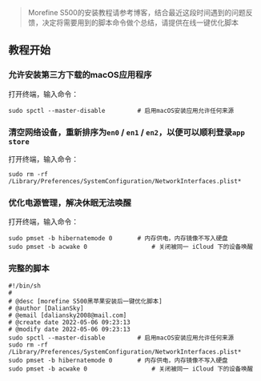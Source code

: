 > Morefine S500的安装教程请参考博客，结合最近这段时间遇到的问题反馈，决定将需要用到的脚本命令做个总结，请提供在线一键优化脚本

## 教程开始

### 允许安装第三方下载的macOS应用程序

打开终端，输入命令：

```shell
sudo spctl --master-disable			# 启用macOS安装应用允许任何来源
```

### 清空网络设备，重新排序为`en0` / `en1` / `en2`，以便可以顺利登录`app store`

打开终端，输入命令：

```shell
sudo rm -rf /Library/Preferences/SystemConfiguration/NetworkInterfaces.plist*
```

### 优化电源管理，解决休眠无法唤醒

打开终端，输入命令：

```shell
sudo pmset -b hibernatemode 0		# 内存供电，内存镜像不写入硬盘
sudo pmset -b acwake 0					# 关闭被同一 iCloud 下的设备唤醒
```

### 完整的脚本

```shell
#!/bin/sh
# 
# @desc [morefine S500黑苹果安装后一键优化脚本]
# @author [DalianSky]
# @email [daliansky2008@mail.com]
# @create date 2022-05-06 09:23:13
# @modify date 2022-05-06 09:23:13
sudo spctl --master-disable			# 启用macOS安装应用允许任何来源
sudo rm -rf /Library/Preferences/SystemConfiguration/NetworkInterfaces.plist*
sudo pmset -b hibernatemode 0		# 内存供电，内存镜像不写入硬盘
sudo pmset -b acwake 0					# 关闭被同一 iCloud 下的设备唤醒
```

